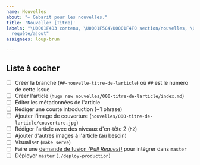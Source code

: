 ```yaml
---
name: Nouvelles
about: "✏️ Gabarit pour les nouvelles."
title: 'Nouvelle: [Titre]'
labels: "\U0001F4D3 contenu, \U0001F5C4\U0001F4F0 section/nouvelles, \U0001F64B‍♀️\U0001F64B‍♂️➕
  requête/ajout"
assignees: loup-brun

---
```


## Liste à cocher

* [ ] Créer la branche (`##-nouvelle-titre-de-larticle`) où `##` est le numéro de cette Issue
* [ ] Créer l'article (`hugo new nouvelles/000-titre-de-larticle/index.md`)
* [ ] Éditer les métadonnées de l'article
* [ ] Rédiger une courte introduction (~1 phrase)
* [ ] Ajouter l'image de couverture (`nouvelles/000-titre-de-larticle/couverture.jpg`)
* [ ] Rédiger l'article avec des niveaux d'en-tête 2 (`h2`)
* [ ] Ajouter d'autres images à l'article (au besoin)
* [ ] Visualiser (`make serve`)
* [ ] Faire une [demande de fusion _(Pull Request)_](https://github.com/corsaire-chaparral/corsaire-chaparral.org/compare) pour intégrer dans `master`
* [ ] Déployer `master` (`./deploy-production`)

